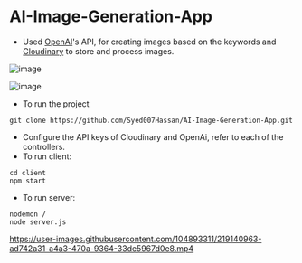 # AI-Image-Generation-App
- Used [OpenAI](https://platform.openai.com/account/usage)'s API, for creating images based on the keywords and [Cloudinary](https://cloudinary.com/console/c-e3bfa32b29e8fa998bee9f1ec6c9a7) to store and process images. 

![image](https://user-images.githubusercontent.com/104893311/219140517-7bc72866-0be8-4e52-8d1d-db5a03925dd8.png)

![image](https://user-images.githubusercontent.com/104893311/219140591-6c2dcfca-0fc4-4438-aa20-3a9687ea1de8.png)

- To run the project
```
git clone https://github.com/Syed007Hassan/AI-Image-Generation-App.git
```
- Configure the API keys of Cloudinary and OpenAi, refer to each of the controllers.
- To run client:
```
cd client
npm start
```
- To run server:
```
nodemon /
node server.js
```

https://user-images.githubusercontent.com/104893311/219140963-ad742a31-a4a3-470a-9364-33de5967d0e8.mp4

